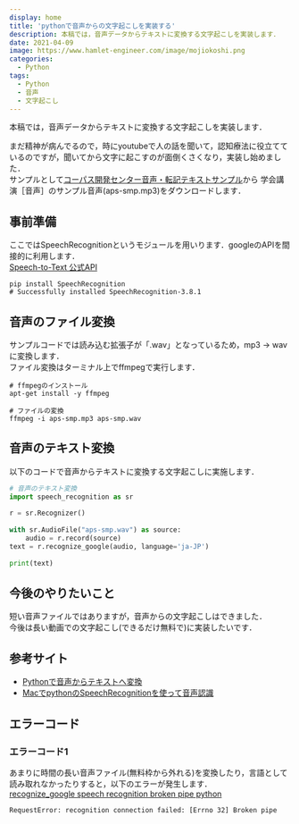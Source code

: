 ```yaml
---
display: home
title: 'pythonで音声からの文字起こしを実装する'
description: 本稿では，音声データからテキストに変換する文字起こしを実装します．
date: 2021-04-09
image: https://www.hamlet-engineer.com/image/mojiokoshi.png
categories: 
  - Python
tags:
  - Python
  - 音声
  - 文字起こし
---
```

本稿では，音声データからテキストに変換する文字起こしを実装します．<br>
<!-- more -->

まだ精神が病んでるので，時にyoutubeで人の話を聞いて，認知療法に役立てているのですが，聞いてから文字に起こすのが面倒くさくなり，実装し始めました．<br>
サンプルとして[コーパス開発センター音声・転記テキストサンプル](https://pj.ninjal.ac.jp/corpus_center/csj/sample.html)から
学会講演［音声］のサンプル音声(aps-smp.mp3)をダウンロードします．


## 事前準備
ここではSpeechRecognitionというモジュールを用いります．googleのAPIを間接的に利用します．<br>
[Speech-to-Text 公式API](https://cloud.google.com/speech-to-text/docs/libraries#client-libraries-install-python)

```
pip install SpeechRecognition
# Successfully installed SpeechRecognition-3.8.1
```

## 音声のファイル変換
サンプルコードでは読み込む拡張子が「.wav」となっているため，mp3 -> wavに変換します．<br>
ファイル変換はターミナル上でffmpegで実行します．

```
# ffmpegのインストール
apt-get install -y ffmpeg

# ファイルの変換
ffmpeg -i aps-smp.mp3 aps-smp.wav
```

## 音声のテキスト変換
以下のコードで音声からテキストに変換する文字起こしに実施します．
```python
# 音声のテキスト変換
import speech_recognition as sr
 
r = sr.Recognizer()
 
with sr.AudioFile("aps-smp.wav") as source:
    audio = r.record(source)
text = r.recognize_google(audio, language='ja-JP')
 
print(text)
```

## 今後のやりたいこと
短い音声ファイルではありますが，音声からの文字起こしはできました．<br>
今後は長い動画での文字起こし(できるだけ無料で)に実装したいです．


## 参考サイト
- [Pythonで音声からテキストへ変換](https://self-development.info/python%E3%81%A7%E9%9F%B3%E5%A3%B0%E3%81%8B%E3%82%89%E3%83%86%E3%82%AD%E3%82%B9%E3%83%88%E3%81%B8%E5%A4%89%E6%8F%9B%E3%80%90speechrecognition%E3%80%91/)
- [MacでpythonのSpeechRecognitionを使って音声認識](https://qiita.com/seigot/items/62a85f1a561bb820532a)

## エラーコード
### エラーコード1
あまりに時間の長い音声ファイル(無料枠から外れる)を変換したり，言語として読み取れなかったりすると，以下のエラーが発生します．<br>
[recognize_google speech recognition broken pipe python](https://stackoverflow.com/questions/51757824/recognize-google-speech-recognition-broken-pipe-python)
```
RequestError: recognition connection failed: [Errno 32] Broken pipe
```
